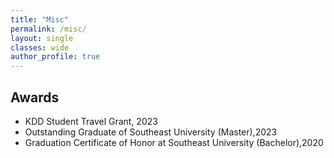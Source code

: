 ```yaml
---
title: "Misc"
permalink: /misc/
layout: single
classes: wide
author_profile: true
---
```


## Awards

* KDD Student Travel Grant, 2023
* Outstanding Graduate of Southeast University (Master),2023
* Graduation Certificate of Honor at Southeast University (Bachelor),2020


